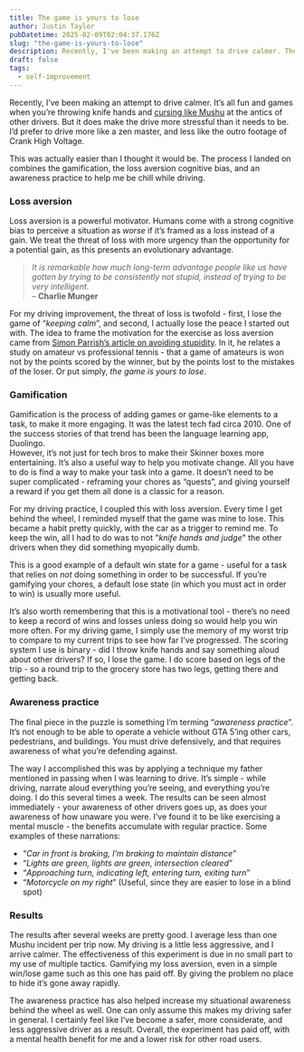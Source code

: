 ```yaml
---
title: The game is yours to lose
author: Justin Taylor
pubDatetime: 2025-02-09T02:04:37.176Z
slug: "the-game-is-yours-to-lose"
description: Recently, I've been making an attempt to drive calmer. The process I landed on combines the gamification, the loss aversion cognitive bias, and an awareness practice to help me be chill while driving.
draft: false
tags:
  - self-improvement
---
```


Recently, I’ve been making an attempt to drive calmer. It’s all fun and games when you’re throwing knife hands and [cursing like Mushu](https://www.youtube.com/watch?v=Pnw_9PIkyGE) at the antics of other drivers. But it does make the drive more stressful than it needs to be. I’d prefer to drive more like a zen master, and less like the outro footage of Crank High Voltage.

This was actually easier than I thought it would be. The process I landed on combines the gamification, the loss aversion cognitive bias, and an awareness practice to help me be chill while driving.

### Loss aversion

Loss aversion is a powerful motivator. Humans come with a strong cognitive bias to perceive a situation as _worse_ if it’s framed as a loss instead of a gain. We treat the threat of loss with more urgency than the opportunity for a potential gain, as this presents an evolutionary advantage.

> _It is remarkable how much long-term advantage people like us have gotten by trying to be consistently not stupid, instead of trying to be very intelligent._  
> – **Charlie Munger**

For my driving improvement, the threat of loss is twofold - first, I lose the game of “_keeping calm_”, and second, I actually lose the peace I started out with. The idea to frame the motivation for the exercise as loss aversion came from [Simon Parrish’s article on avoiding stupidity](https://fs.blog/avoiding-stupidity/). In it, he relates a study on amateur vs professional tennis - that a game of amateurs is won not by the points scored by the winner, but by the points lost to the mistakes of the loser. Or put simply, _the game is yours to lose_.

### Gamification

Gamification is the process of adding games or game-like elements to a task, to make it more engaging. It was the latest tech fad circa 2010. One of the success stories of that trend has been the language learning app, Duolingo.  
However, it’s not just for tech bros to make their Skinner boxes more entertaining. It’s also a useful way to help you motivate change. All you have to do is find a way to make your task into a game. It doesn’t need to be super complicated - reframing your chores as “quests”, and giving yourself a reward if you get them all done is a classic for a reason.

For my driving practice, I coupled this with loss aversion. Every time I get behind the wheel, I reminded myself that the game was mine to lose. This became a habit pretty quickly, with the car as a trigger to remind me. To keep the win, all I had to do was to not "_knife hands and judge_" the other drivers when they did something myopically dumb.

This is a good example of a default win state for a game - useful for a task that relies on _not_ doing something in order to be successful. If you’re gamifying your chores, a default lose state (in which you must act in order to win) is usually more useful.

It’s also worth remembering that this is a motivational tool - there’s no need to keep a record of wins and losses unless doing so would help you win more often. For my driving game, I simply use the memory of my worst trip to compare to my current trips to see how far I’ve progressed. The scoring system I use is binary - did I throw knife hands and say something aloud about other drivers? If so, I lose the game. I do score based on legs of the trip - so a round trip to the grocery store has two legs, getting there and getting back.

### Awareness practice

The final piece in the puzzle is something I’m terming “_awareness practice_”. It’s not enough to be able to operate a vehicle without GTA 5’ing other cars, pedestrians, and buildings. You must drive defensively, and that requires awareness of what you’re defending against.

The way I accomplished this was by applying a technique my father mentioned in passing when I was learning to drive. It’s simple - while driving, narrate aloud everything you’re seeing, and everything you’re doing. I do this several times a week. The results can be seen almost immediately - your awareness of other drivers goes up, as does your awareness of how unaware you were. I’ve found it to be like exercising a mental muscle - the benefits accumulate with regular practice. Some examples of these narrations:

- “_Car in front is braking, I’m braking to maintain distance_”
- “_Lights are green, lights are green, intersection cleared_”
- “_Approaching turn, indicating left, entering turn, exiting turn_”
- “_Motorcycle on my right_” (Useful, since they are easier to lose in a blind spot)

### Results

The results after several weeks are pretty good. I average less than one Mushu incident per trip now. My driving is a little less aggressive, and I arrive calmer. The effectiveness of this experiment is due in no small part to my use of multiple tactics. Gamifying my loss aversion, even in a simple win/lose game such as this one has paid off. By giving the problem no place to hide it’s gone away rapidly.

The awareness practice has also helped increase my situational awareness behind the wheel as well. One can only assume this makes my driving safer in general. I certainly feel like I’ve become a safer, more considerate, and less aggressive driver as a result. Overall, the experiment has paid off, with a mental health benefit for me and a lower risk for other road users.
